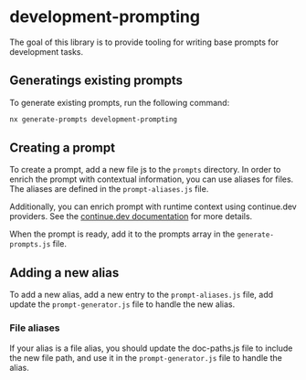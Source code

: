 # development-prompting

The goal of this library is to provide tooling for writing base prompts for development tasks.

## Generatings existing prompts

To generate existing prompts, run the following command:

```bash
nx generate-prompts development-prompting
```

## Creating a prompt

To create a prompt, add a new file js to the `prompts` directory.
In order to enrich the prompt with contextual information, you can use aliases for files. 
The aliases are defined in the `prompt-aliases.js` file.

Additionally, you can enrich prompt with runtime context using continue.dev providers. See the [continue.dev documentation](https://docs.continue.dev/customize/deep-dives/prompt-files) for more details.

When the prompt is ready, add it to the prompts array in the `generate-prompts.js` file.

## Adding a new alias

To add a new alias, add a new entry to the `prompt-aliases.js` file, add update the `prompt-generator.js` file to handle the new alias.

### File aliases

If your alias is a file alias, you should update the doc-paths.js file to include the new file path, and use it in the `prompt-generator.js` file
to handle the alias.
